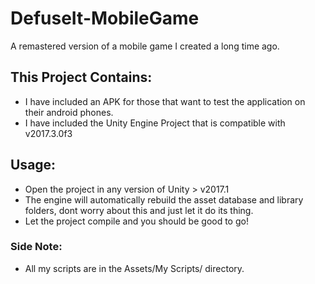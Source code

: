 # DefuseIt-MobileGame
A remastered version of a mobile game I created a long time ago.

## This Project Contains:
- I have included an APK for those that want to test the application on their android phones.
- I have included the Unity Engine Project that is compatible with v2017.3.0f3

## Usage:
- Open the project in any version of Unity > v2017.1
- The engine will automatically rebuild the asset database and library folders, dont worry about this and just let it do its thing.
- Let the project compile and you should be good to go!

### Side Note:
- All my scripts are in the Assets/My Scripts/ directory.
